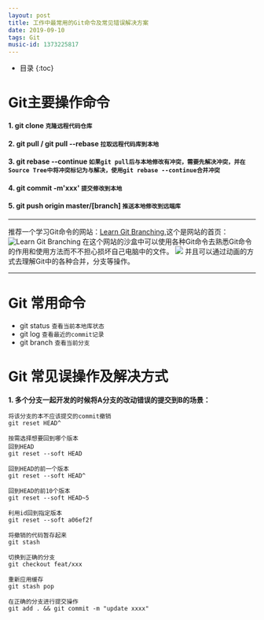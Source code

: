 ```yaml
---
layout: post
title: 工作中最常用的Git命令及常见错误解决方案
date: 2019-09-10
tags: Git
music-id: 1373225817
--- 
```


*  目录
{:toc}


# Git主要操作命令
#### 1. git clone   `克隆远程代码仓库`
#### 2. git pull / git pull --rebase `拉取远程代码库到本地`
#### 3. git rebase --continue `如果git pull后与本地修改有冲突，需要先解决冲突，并在Source Tree中将冲突标记为与解决，使用git rebase --continue合并冲突`
#### 4. git commit -m'xxx' `提交修改到本地`
#### 5. git push origin master/[branch] `推送本地修改到远端库`


-------
推荐一个学习Git命令的网站：[Learn Git Branching](https://learngitbranching.js.org/),这个是网站的首页：
![Learn Git Branching](https://es-blogimg.oss-cn-hangzhou.aliyuncs.com/img/20190911194932.png)
    在这个网站的沙盒中可以使用各种Git命令去熟悉Git命令的作用和使用方法而不不担心损坏自己电脑中的文件。
    ![](https://es-blogimg.oss-cn-hangzhou.aliyuncs.com/img/20190911195434.png)
    并且可以通过动画的方式去理解Git中的各种合并，分支等操作。

-------
 

# Git 常用命令
* git status `查看当前本地库状态`
* git log `查看最近的commit记录`
* git branch `查看当前分支`



# Git 常见误操作及解决方式
**1. 多个分支一起开发的时候将A分支的改动错误的提交到B的场景：**

```
将该分支的本不应该提交的commit撤销
git reset HEAD^

按需选择想要回到哪个版本
回到HEAD
git reset --soft HEAD

回到HEAD的前一个版本
git reset --soft HEAD^

回到HEAD的前10个版本
git reset --soft HEAD~5 

利用id回到指定版本
git reset --soft a06ef2f

将撤销的代码暂存起来
git stash

切换到正确的分支
git checkout feat/xxx

重新应用缓存 
git stash pop

在正确的分支进行提交操作
git add . && git commit -m "update xxxx"
```


